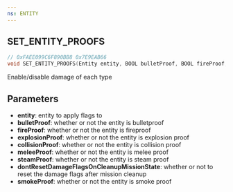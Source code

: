 ```yaml
---
ns: ENTITY
---
```

## SET_ENTITY_PROOFS

```c
// 0xFAEE099C6F890BB8 0x7E9EAB66
void SET_ENTITY_PROOFS(Entity entity, BOOL bulletProof, BOOL fireProof, BOOL explosionProof, BOOL collisionProof, BOOL meleeProof, BOOL steamProof, BOOL dontResetDamageFlagsOnCleanupMissionState, BOOL smokeProof);
```

Enable/disable damage of each type

## Parameters
* **entity**: entity to apply flags to
* **bulletProof**: whether or not the entity is bulletproof
* **fireProof**: whether or not the entity is fireproof
* **explosionProof**: whether or not the entity is explosion proof
* **collisionProof**: whether or not the entity is collision proof
* **meleeProof**: whether or not the entity is melee proof
* **steamProof**: whether or not the entity is steam proof
* **dontResetDamageFlagsOnCleanupMissionState**: whether or not to reset the damage flags after mission cleanup
* **smokeProof**: whether or not the entity is smoke proof

